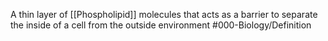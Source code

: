 A thin layer of [[Phospholipid]] molecules that acts as a barrier to separate the inside of a cell from the outside environment
#000-Biology/Definition 